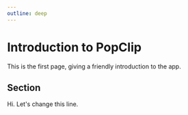 ```yaml
---
outline: deep
---
```


# Introduction to PopClip

This is the first page, giving a friendly introduction to the app.

## Section

Hi. Let's change this line.
